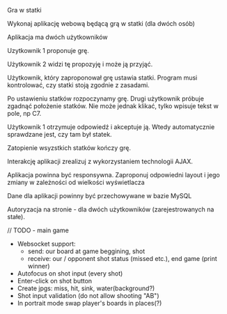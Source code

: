 Gra w statki

Wykonaj aplikację webową będącą grą w statki (dla dwóch osób)

Aplikacja ma dwóch użytkowników

Uzytkownik 1 proponuje grę.

Użytkownik 2 widzi tę propozyję i może ją przyjąć.

Użytkownik, który zaproponował grę ustawia statki. Program musi kontrolować, czy statki stoją zgodnie z zasadami.

Po ustawieniu statków rozpoczynamy grę. Drugi użytkownik próbuje zgadnąć położenie statków. Nie może jednak klikać, tylko wpisuje tekst w pole, np C7.

Użytkownik 1 otrzymuje odpowiedź i akceptuje ją. Wtedy automatycznie sprawdzane jest, czy tam był statek.

Zatopienie wsyzstkich statków kończy grę.

 

Interakcję aplikacji zrealizuj z wykorzystaniem technologii AJAX.

Aplikacja powinna być responsywna. Zaproponuj odpowiedni layout i jego zmiany w zależności od wielkości wyświetlacza

Dane dla aplikacji powinny być przechowywane w bazie MySQL

Autoryzacja na stronie - dla dwóch użytkowników (zarejestrowanych na stałe).


// TODO - main game
- Websocket support:
    * send: our board at game beggining, shot
    * receive: our / opponent shot status (missed etc.), end game (print winner)
- Autofocus on shot input (every shot)
- Enter-click on shot button
- Create jpgs: miss, hit, sink, water(background?)
- Shot input validation (do not allow shooting "AB")
- In portrait mode swap player's boards in places(?)
